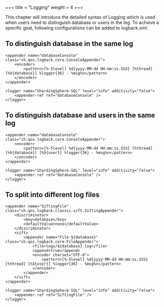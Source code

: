 +++
title = "Logging"
weight = 4
+++

This chapter will introduce the detailed syntax of Logging which is used when users need to distinguish database or users in the log. To achieve a specific goal, following configurations can be added to logback.xml:

## To distinguish database in the same log
```
<appender name="databaseConsole" class="ch.qos.logback.core.ConsoleAppender">
    <encoder>
        <pattern>[%-5level] %d{yyyy-MM-dd HH:mm:ss.SSS} [%thread] [%X{database}] %logger{36} - %msg%n</pattern>
    </encoder>
</appender>

<logger name="ShardingSphere-SQL" level="info" additivity="false">
    <appender-ref ref="databaseConsole" />
</logger>
```

## To distinguish database and users in the same log
```
<appender name="databaseConsole" class="ch.qos.logback.core.ConsoleAppender">
    <encoder>
        <pattern>[%-5level] %d{yyyy-MM-dd HH:mm:ss.SSS} [%thread] [%X{database}] [%X{user}] %logger{36} - %msg%n</pattern>
    </encoder>
</appender>

<logger name="ShardingSphere-SQL" level="info" additivity="false">
    <appender-ref ref="databaseConsole" />
</logger>
```

## To split into different log files
```
<appender name="SiftingFile" class="ch.qos.logback.classic.sift.SiftingAppender">
    <discriminator>
        <key>database</key>
        <defaultValue>none</defaultValue>
    </discriminator>
    <sift>
        <appender name="File-${database}" class="ch.qos.logback.core.FileAppender">
            <file>logs/${database}.log</file>
            <append>true</append>
            <encoder charset="UTF-8">
                <pattern>[%-5level] %d{yyyy-MM-dd HH:mm:ss.SSS} [%thread] [%X{user}] %logger{36} - %msg%n</pattern>
            </encoder>
        </appender>
    </sift>
</appender>

<logger name="ShardingSphere-SQL" level="info" additivity="false">
    <appender-ref ref="SiftingFile" />
</logger>
```
